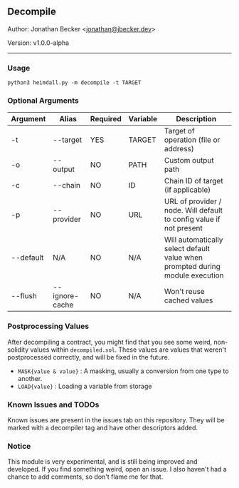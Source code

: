 ## Decompile

Author: Jonathan Becker <jonathan@jbecker.dev\>

Version: v1.0.0-alpha

___

### Usage

```
python3 heimdall.py -m decompile -t TARGET
```

### Optional Arguments

| Argument | Alias      | Required | Variable | Description                           |
| -------- | ---------- | -------- | -------- | ------------------------------------- |
| -t       | --target   | YES      | TARGET   | Target of operation (file or address) |
| -o       | --output   | NO       | PATH     | Custom output path                    |
| -c       | --chain    | NO       | ID       | Chain ID of target (if applicable)    |
| -p       | --provider | NO       | URL      | URL of provider / node. Will default to config value if not present |
| --default | N/A       | NO       | N/A      | Will automatically select default value when prompted during module execution |
| --flush  | --ignore-cache | NO   | N/A      | Won't reuse cached values             |

### Postprocessing Values

After decompiling a contract, you might find that you see some weird, non-solidity values within ``decompiled.sol``. These values are values that weren't postprocessed correctly, and will be fixed in the future.

- ``MASK{value & value}`` : A masking, usually a conversion from one type to another.
- ``LOAD{value}`` : Loading a variable from storage

### Known Issues and TODOs

Known issues are present in the issues tab on this repository. They will be marked with a decompiler tag and have other descriptors added.

### Notice

This module is very experimental, and is still being improved and developed. If you find something weird, open an issue. I also haven't had a chance to add comments, so don't flame me for that.